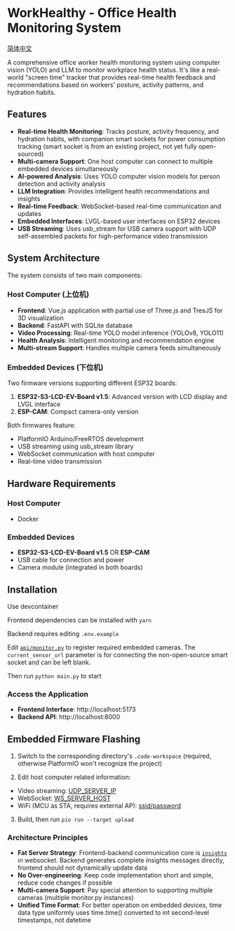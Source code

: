 # WorkHealthy - Office Health Monitoring System

[简体中文](README.zh.md)

A comprehensive office worker health monitoring system using computer vision (YOLO) and LLM to monitor workplace health status. It's like a real-world "screen time" tracker that provides real-time health feedback and recommendations based on workers' posture, activity patterns, and hydration habits.

## Features

- **Real-time Health Monitoring**: Tracks posture, activity frequency, and hydration habits, with companion smart sockets for power consumption tracking (smart socket is from an existing project, not yet fully open-sourced)
- **Multi-camera Support**: One host computer can connect to multiple embedded devices simultaneously
- **AI-powered Analysis**: Uses YOLO computer vision models for person detection and activity analysis
- **LLM Integration**: Provides intelligent health recommendations and insights
- **Real-time Feedback**: WebSocket-based real-time communication and updates
- **Embedded Interfaces**: LVGL-based user interfaces on ESP32 devices
- **USB Streaming**: Uses usb_stream for USB camera support with UDP self-assembled packets for high-performance video transmission

## System Architecture

The system consists of two main components:

### Host Computer (上位机)
- **Frontend**: Vue.js application with partial use of Three.js and TresJS for 3D visualization
- **Backend**: FastAPI with SQLite database
- **Video Processing**: Real-time YOLO model inference (YOLOv8, YOLO11)
- **Health Analysis**: Intelligent monitoring and recommendation engine
- **Multi-stream Support**: Handles multiple camera feeds simultaneously

### Embedded Devices (下位机)
Two firmware versions supporting different ESP32 boards:

1. **ESP32-S3-LCD-EV-Board v1.5**: Advanced version with LCD display and LVGL interface
2. **ESP-CAM**: Compact camera-only version

Both firmwares feature:
- PlatformIO Arduino/FreeRTOS development
- USB streaming using usb_stream library
- WebSocket communication with host computer
- Real-time video transmission

## Hardware Requirements

### Host Computer
- Docker

### Embedded Devices
- **ESP32-S3-LCD-EV-Board v1.5** OR **ESP-CAM**
- USB cable for connection and power
- Camera module (integrated in both boards)

## Installation

Use devcontainer

Frontend dependencies can be installed with `yarn`

Backend requires editing `.env.example`

Edit [`api/monitor.py`](https://github.com/jiesou/workhealthy/blob/d3066bf7cae3a1f2b7ac972445f81eb29522e923/backend/api/monitor.py#L22-L23) to register required embedded cameras. The `current_sensor_url` parameter is for connecting the non-open-source smart socket and can be left blank.

Then run `python main.py` to start

### Access the Application
- **Frontend Interface**: http://localhost:5173
- **Backend API**: http://localhost:8000

## Embedded Firmware Flashing

1. Switch to the corresponding directory's `.code-workspace` (required, otherwise PlatformIO won't recognize the project)

2. Edit host computer related information:

- Video streaming: [UDP_SERVER_IP](https://github.com/jiesou/workhealthy/blob/d3066bf7cae3a1f2b7ac972445f81eb29522e923/firmware-esp-lcd-ev/src/udp_client.cpp#L9C9-L9C22)
- WebSocket: [WS_SERVER_HOST](https://github.com/jiesou/workhealthy/blob/d3066bf7cae3a1f2b7ac972445f81eb29522e923/firmware-esp-lcd-ev/src/wsclient.cpp#L4)
- WiFi (MCU as STA, requires external AP): [ssid/password](https://github.com/jiesou/workhealthy/blob/d3066bf7cae3a1f2b7ac972445f81eb29522e923/firmware-esp-lcd-ev/src/main.cpp#L24)

3. Build, then run `pio run --target upload`

### Architecture Principles
- **Fat Server Strategy**: Frontend-backend communication core is [`insights`](https://github.com/jiesou/workhealthy/blob/d3066bf7cae3a1f2b7ac972445f81eb29522e923/backend/monitor.py#L52-L102) in websocket. Backend generates complete insights messages directly, frontend should not dynamically update data
- **No Over-engineering**: Keep code implementation short and simple, reduce code changes if possible
- **Multi-camera Support**: Pay special attention to supporting multiple cameras (multiple monitor.py instances)
- **Unified Time Format**: For better operation on embedded devices, time data type uniformly uses time.time() converted to int second-level timestamps, not datetime 